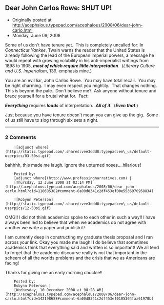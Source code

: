 ## Dear John Carlos Rowe: SHUT UP!

 * Originally posted at http://acephalous.typepad.com/acephalous/2008/06/dear-john-carlo.html
 * Monday, June 09, 2008



Some of us don't have tenure yet.  This is completely uncalled for:
In _Connecticut Yankee_, Twain warns the reader that the United States is already following the lead of the European imperial powers, a message he would repeat with growing volubility in his anti-imperialist writings from 1898 to 1905, **_most of which require little interpretation_**.  (_Literary Culture and U.S. Imperialism_, 139, emphasis mine.)

You are an evil liar, John Carlos Rowe.  You may have total recall.  You may be right charming.  I may even respect you mightily.  That changes nothing.  This is beyond the pale.  Don't believe me?  Ask anyone without tenure and brace yourself for a brutal what for.  Fact:

_**Everything**_ requires _**loads**_ of interpretation.  _**All of it**_.  (_**Even that**_.)  

Just because you have tenure doesn't mean you can give up the gig.  Some of us still have to slog through six sets a night.

		

* * *

### 2 Comments 

		

                
[]()

	

		![adjunct whore](http://static.typepad.com/.shared:vee3ddd0:typepad:en\_us/default-userpics/03-50si.gif)
	

	

		

bahhhh, this made me laugh.  ignore the upturned noses....hilarious!

	

		Posted by:
		[adjunct whore](http://www.professingnarratives.com) |
		[Thursday, 12 June 2008 at 03:14 PM](http://acephalous.typepad.com/acephalous/2008/06/dear-john-carlo.html?cid=118605382#comment-6a00d8341c2df453ef00e5536970958834)

[]()

	

		![Robynn Peterson](http://static.typepad.com/.shared:vee3ddd0:typepad:en\_us/default-userpics/12-50si.gif)
	

	

		

OMG!! I did not think academics spoke to each other in such a way!! I have always been led to believe that when we academics do not agree with another we write a paper and publish it!

I am currently deep in constructing my graduate thesis proposal and I ran across your link. Okay you made me laugh! I do believe that sometimes academics think that everything said and written is so important! We all tend to forget that the academic discourse really is not that important in the scheem of all the worlds problems and the crisis that we as Americans are facing!

Thanks for giving me an early morning chuckle!!

	

		Posted by:
		Robynn Peterson |
		[Wednesday, 10 December 2008 at 08:28 AM](http://acephalous.typepad.com/acephalous/2008/06/dear-john-carlo.html?cid=142198688#comment-6a00d8341c2df453ef0105364faa61970b)

		

        